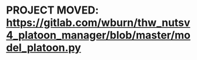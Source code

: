 # PROJECT MOVED: https://gitlab.com/wburn/thw_nutsv4_platoon_manager/blob/master/model_platoon.py
    
